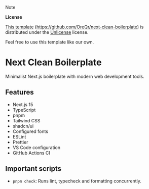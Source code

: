 > [!note]
>
> **License**
>
> [This template](https://github.com/OreQr/next-clean-boilerplate) (https://github.com/OreQr/next-clean-boilerplate) is distributed under the [Unlicense](https://unlicense.org) license.
>
> Feel free to use this template like our own.

# Next Clean Boilerplate

Minimalist Next.js boilerplate with modern web development tools.

## Features

- Next.js 15
- TypeScript
- pnpm
- Tailwind CSS
- shadcn/ui
- Configured fonts
- ESLint
- Prettier
- VS Code configuration
- GitHub Actions CI

## Important scripts

- `pnpm check`: Runs lint, typecheck and formatting concurrently.
